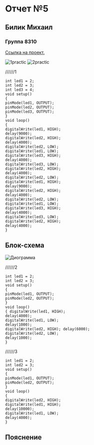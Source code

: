 # Отчет №5
## Билик Михаил
### Группа 8310


[Ссылка на проект.](https://www.tinkercad.com/things/lQFXhApmgRb-neat-duup-albar/editel?sharecode=KEmOuWFmRSa9RF8dlvIPBPZ8co_H_y2M2J33ZksteYQ)

![1practic](https://user-images.githubusercontent.com/106704479/195206070-5ec7d0fe-2cd0-4ea4-bda7-e6b46f97fade.jpg)
![2practic](https://user-images.githubusercontent.com/106704479/195206064-ce495b57-23ee-4264-9df5-e69bdd5a3b57.jpg)


//////1
```С++
int led1 = 2;
int led2 = 3;
int led3 = 4;
void setup()
{ 
pinMode(led1, OUTPUT); 
pinMode(led2, OUTPUT);
pinMode(led3, OUTPUT);
} 
void loop()
{ 
digitalWrite(led1, HIGH);
delay(9000);
digitalWrite(led2, HIGH);
delay(4000);
digitalWrite(led2, LOW);
digitalWrite(led1, LOW);
digitalWrite(led3, HIGH);
delay(4000);
digitalWrite(led3, LOW);
digitalWrite(led2, HIGH);
delay(4000);
digitalWrite(led2, LOW);
digitalWrite(led1, HIGH);
delay(9000);
digitalWrite(led2, HIGH);
delay(4000);
digitalWrite(led2, LOW);
digitalWrite(led1, LOW);
digitalWrite(led3, HIGH);
delay(4000);
digitalWrite(led3, LOW);
digitalWrite(led2, HIGH);
delay(4000);
}
```

## Блок-схема
![Диограмма](https://user-images.githubusercontent.com/106704479/193923224-e884a214-7436-4b28-a09f-7624275c065e.jpg)

//////2
```С++
int led1 = 2; 
int led2 = 3; 
void setup()
{ 
pinMode(led1, OUTPUT);
pinMode(led2, OUTPUT);
} 
void loop()
{ digitalWrite(led1, HIGH);
delay(4000);
digitalWrite(led1, LOW);
delay(1000); 
digitalWrite(led2, HIGH); delay(6000);
digitalWrite(led2, LOW);
delay(1000);
}
```

//////3
```С++
int led1 = 2;
int led2 = 3;
void setup() 
{ 
pinMode(led1, OUTPUT);
pinMode(led2, OUTPUT);
} 
void loop() 
{ 
digitalWrite(led2, HIGH);
digitalWrite(led1, HIGH);
delay(10000);
digitalWrite(led1, LOW);
delay(4000); 
}
```

## Пояснение
